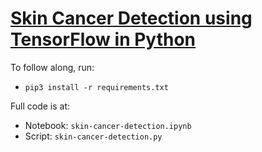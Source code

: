 # [Skin Cancer Detection using TensorFlow in Python]()
To follow along, run:
- `pip3 install -r requirements.txt`

Full code is at:
- Notebook: `skin-cancer-detection.ipynb`
- Script: `skin-cancer-detection.py`